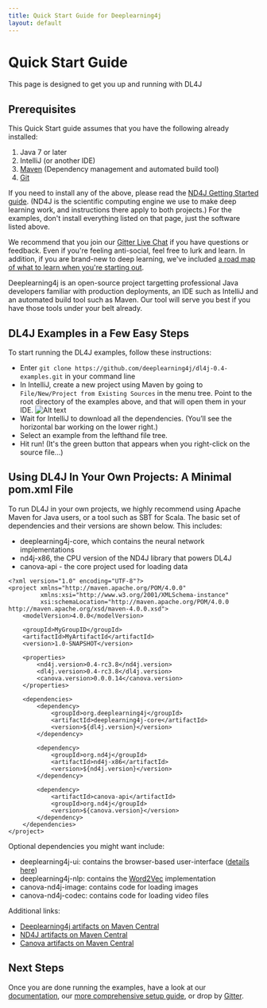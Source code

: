 ```yaml
---
title: Quick Start Guide for Deeplearning4j
layout: default
---
```


Quick Start Guide
=========================================

This page is designed to get you up and running with DL4J 

## Prerequisites

This Quick Start guide assumes that you have the following already installed:

1. Java 7 or later
2. IntelliJ (or another IDE)
3. [Maven](https://maven.apache.org/) (Dependency management and automated build tool)
4. [Git](https://git-scm.com/)
 
If you need to install any of the above, please read the [ND4J Getting Started guide](http://nd4j.org/getstarted.html). (ND4J is the scientific computing engine we use to make deep learning work, and instructions there apply to both projects.) For the examples, don't install everything listed on that page, just the software listed above. 

We recommend that you join our [Gitter Live Chat](https://gitter.im/deeplearning4j/deeplearning4j) if you have questions or feedback. Even if you're feeling anti-social, feel free to lurk and learn. In addition, if you are brand-new to deep learning, we've included [a road map of what to learn when you're starting out](../deeplearningforbeginners.html). 

Deeplearning4j is an open-source project targetting professional Java developers familiar with production deployments, an IDE such as IntelliJ and an automated build tool such as Maven. Our tool will serve you best if you have those tools under your belt already.

## DL4J Examples in a Few Easy Steps

To start running the DL4J examples, follow these instructions:

* Enter `git clone https://github.com/deeplearning4j/dl4j-0.4-examples.git` in your command line
* In IntelliJ, create a new project using Maven by going to `File/New/Project from Existing Sources` in the menu tree. Point to the root directory of the examples above, and that will open them in your IDE. 
![Alt text](../img/IntelliJ_New_Project.png)
* Wait for IntelliJ to download all the dependencies. (You’ll see the horizontal bar working on the lower right.)
* Select an example from the lefthand file tree.
* Hit run! (It's the green button that appears when you right-click on the source file...)


## Using DL4J In Your Own Projects: A Minimal pom.xml File

To run DL4J in your own projects, we highly recommend using Apache Maven for Java users, or a tool such as SBT for Scala. The basic set of dependencies and their versions are shown below. This includes:

- deeplearning4j-core, which contains the neural network implementations
- nd4j-x86, the CPU version of the ND4J library that powers DL4J
- canova-api - the core project used for loading data


```
<?xml version="1.0" encoding="UTF-8"?>
<project xmlns="http://maven.apache.org/POM/4.0.0"
         xmlns:xsi="http://www.w3.org/2001/XMLSchema-instance"
         xsi:schemaLocation="http://maven.apache.org/POM/4.0.0 http://maven.apache.org/xsd/maven-4.0.0.xsd">
    <modelVersion>4.0.0</modelVersion>

    <groupId>MyGroupID</groupId>
    <artifactId>MyArtifactId</artifactId>
    <version>1.0-SNAPSHOT</version>

    <properties>
        <nd4j.version>0.4-rc3.8</nd4j.version>
        <dl4j.version>0.4-rc3.8</dl4j.version>
        <canova.version>0.0.0.14</canova.version>
    </properties>

    <dependencies>
        <dependency>
            <groupId>org.deeplearning4j</groupId>
            <artifactId>deeplearning4j-core</artifactId>
            <version>${dl4j.version}</version>
        </dependency>

        <dependency>
            <groupId>org.nd4j</groupId>
            <artifactId>nd4j-x86</artifactId>
            <version>${nd4j.version}</version>
        </dependency>
        
        <dependency>
            <artifactId>canova-api</artifactId>
            <groupId>org.nd4j</groupId>
            <version>${canova.version}</version>
        </dependency>
    </dependencies>
</project>
```

Optional dependencies you might want include:

- deeplearning4j-ui: contains the browser-based user-interface ([details here](http://deeplearning4j.org/visualization))
- deeplearning4j-nlp: contains the [Word2Vec](http://deeplearning4j.org/word2vec) implementation
- canova-nd4j-image: contains code for loading images
- canova-nd4j-codec: contains code for loading video files

Additional links:

- [Deeplearning4j artifacts on Maven Central](http://search.maven.org/#search%7Cga%7C1%7Cdeeplearning4j)
- [ND4J artifacts on Maven Central](http://search.maven.org/#search%7Cga%7C1%7Cnd4j)
- [Canova artifacts on Maven Central](http://search.maven.org/#search%7Cga%7C1%7Ccanova)


## Next Steps

Once you are done running the examples, have a look at our [documentation](http://deeplearning4j.org/documentation), our [more comprehensive setup guide](http://deeplearning4j.org/gettingstarted), or drop by [Gitter](https://gitter.im/deeplearning4j/deeplearning4j).
